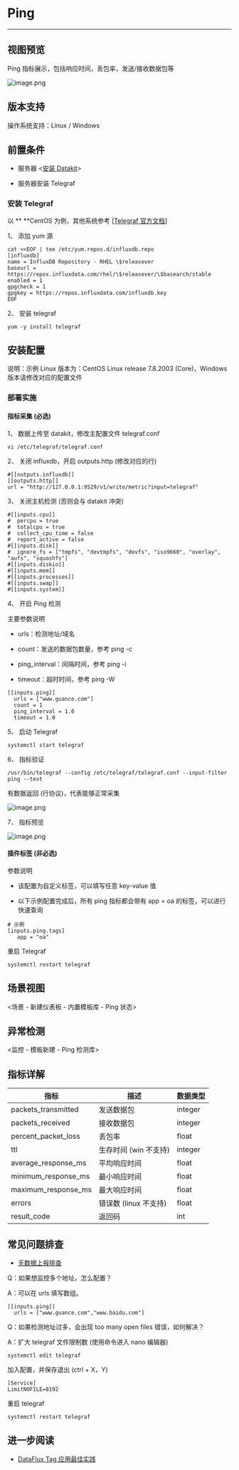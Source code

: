 # Ping
---

## 视图预览

Ping 指标展示，包括响应时间，丢包率，发送/接收数据包等

![image.png](../imgs/ping-1.png)

## 版本支持

操作系统支持：Linux / Windows 

## 前置条件

- 服务器 <[安装 Datakit](datakit-install.md)>

- 服务器安装 Telegraf

### 安装 Telegraf

以 ** **CentOS 为例，其他系统参考 [[Telegraf 官方文档](https://docs.influxdata.com/telegraf/v1.19/introduction/installation/)]

1、 添加 yum 源

```
cat <<EOF | tee /etc/yum.repos.d/influxdb.repo
[influxdb]
name = InfluxDB Repository - RHEL \$releasever
baseurl = https://repos.influxdata.com/rhel/\$releasever/\$basearch/stable
enabled = 1
gpgcheck = 1
gpgkey = https://repos.influxdata.com/influxdb.key
EOF
```

2、 安装 telegraf

```
yum -y install telegraf
```

## 安装配置

说明：示例 Linux 版本为：CentOS Linux release 7.8.2003 (Core)，Windows 版本请修改对应的配置文件

### 部署实施

#### 指标采集 (必选)

1、 数据上传至 datakit，修改主配置文件 telegraf.conf

```
vi /etc/telegraf/telegraf.conf
```

2、 关闭 influxdb，开启 outputs.http (修改对应的行)

```
#[[outputs.influxdb]]
[[outputs.http]]
url = "http://127.0.0.1:9529/v1/write/metric?input=telegraf"
```

3、 关闭主机检测 (否则会与 datakit 冲突)

```
#[[inputs.cpu]]
#  percpu = true
#  totalcpu = true
#  collect_cpu_time = false
#  report_active = false
#[[inputs.disk]]
#  ignore_fs = ["tmpfs", "devtmpfs", "devfs", "iso9660", "overlay", "aufs", "squashfs"]
#[[inputs.diskio]]
#[[inputs.mem]]
#[[inputs.processes]]
#[[inputs.swap]]
#[[inputs.system]]
```

4、 开启 Ping 检测

主要参数说明

- urls：检测地址/域名

- count：发送的数据包数量，参考 ping -c 
- ping_interval：间隔时间，参考 ping -i
- timeout：超时时间，参考 ping -W

```
[[inputs.ping]]
  urls = ["www.guance.com"]
  count = 1
  ping_interval = 1.0
  timeout = 1.0
```

5、 启动 Telegraf

```
systemctl start telegraf
```

6、  指标验证

```
/usr/bin/telegraf --config /etc/telegraf/telegraf.conf --input-filter ping --test
```

有数据返回 (行协议)，代表能够正常采集

![image.png](../imgs/ping-2.png)

7、 指标预览

![image.png](../imgs/ping-3.png)

#### 插件标签 (非必选)

参数说明

- 该配置为自定义标签，可以填写任意 key-value 值

- 以下示例配置完成后，所有 ping 指标都会带有 app = oa 的标签，可以进行快速查询

```
# 示例
[inputs.ping.tags]
   app = "oa"
```

重启 Telegraf

```
systemctl restart telegraf
```

## 场景视图

<场景 - 新建仪表板 - 内置模板库 - Ping 状态>

## 异常检测

<监控 - 模板新建 - Ping 检测库>

## 指标详解
| 指标 | 描述 | 数据类型 |
| --- | --- | --- |
| packets_transmitted | 发送数据包 | integer |
| packets_received | 接收数据包 | integer |
| percent_packet_loss | 丢包率 | float |
| ttl | 生存时间 (win 不支持) | integer  |
| average_response_ms | 平均响应时间 | float |
| minimum_response_ms | 最小响应时间 | float |
| maximum_response_ms | 最大响应时间 | float |
| errors | 错误数 (linux 不支持) | float |
| result_code | 返回码 | int |

## 常见问题排查

- [无数据上报排查](why-no-data.md)

Q：如果想监控多个地址，怎么配置？

A：可以在 urls 填写数组。

```
[[inputs.ping]]
  urls = ["www.guance.com","www.baidu.com"]
```

Q：如果检测地址过多，会出现 too many open files 错误，如何解决？

A：扩大 telegraf 文件限制数 (使用命令进入 nano 编辑器)

```
systemctl edit telegraf
```

加入配置，并保存退出 (ctrl + X，Y)

```
[Service]
LimitNOFILE=8192
```

重启 telegraf

```
systemctl restart telegraf
```

## 进一步阅读

- [DataFlux Tag 应用最佳实践](/best-practices/guance-skill/tag.md)